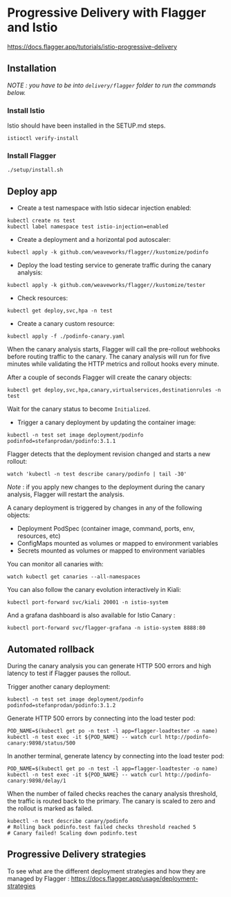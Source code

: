 # Progressive Delivery with Flagger and Istio

https://docs.flagger.app/tutorials/istio-progressive-delivery

## Installation

_NOTE : you have to be into `delivery/flagger` folder to run the commands below._

### Install Istio

Istio should have been installed in the SETUP.md steps.

```
istioctl verify-install
```

### Install Flagger

```
./setup/install.sh
```

## Deploy app

- Create a test namespace with Istio sidecar injection enabled:

```
kubectl create ns test
kubectl label namespace test istio-injection=enabled
```

- Create a deployment and a horizontal pod autoscaler:

```
kubectl apply -k github.com/weaveworks/flagger//kustomize/podinfo
```

- Deploy the load testing service to generate traffic during the canary analysis:

```
kubectl apply -k github.com/weaveworks/flagger//kustomize/tester
```

- Check resources:

```
kubectl get deploy,svc,hpa -n test
```

- Create a canary custom resource:

```
kubectl apply -f ./podinfo-canary.yaml
```

When the canary analysis starts, Flagger will call the pre-rollout webhooks before routing traffic to the canary.
The canary analysis will run for five minutes while validating the HTTP metrics and rollout hooks every minute.

After a couple of seconds Flagger will create the canary objects:

```
kubectl get deploy,svc,hpa,canary,virtualservices,destinationrules -n test
```

Wait for the canary status to become `Initialized`.

- Trigger a canary deployment by updating the container image:

```
kubectl -n test set image deployment/podinfo podinfod=stefanprodan/podinfo:3.1.1
```

Flagger detects that the deployment revision changed and starts a new rollout:

```
watch 'kubectl -n test describe canary/podinfo | tail -30'
```

_Note_ : if you apply new changes to the deployment during the canary analysis, Flagger will restart the analysis.

A canary deployment is triggered by changes in any of the following objects:
- Deployment PodSpec (container image, command, ports, env, resources, etc)
- ConfigMaps mounted as volumes or mapped to environment variables
- Secrets mounted as volumes or mapped to environment variables

You can monitor all canaries with:

```
watch kubectl get canaries --all-namespaces
```

You can also follow the canary evolution interactively in Kiali:

```
kubectl port-forward svc/kiali 20001 -n istio-system
```

And a grafana dashboard is also available for Istio Canary :

```
kubectl port-forward svc/flagger-grafana -n istio-system 8888:80
```

## Automated rollback

During the canary analysis you can generate HTTP 500 errors and high latency to test if Flagger pauses the rollout.

Trigger another canary deployment:

```
kubectl -n test set image deployment/podinfo podinfod=stefanprodan/podinfo:3.1.2
```

Generate HTTP 500 errors by connecting into the load tester pod:

```
POD_NAME=$(kubectl get po -n test -l app=flagger-loadtester -o name)
kubectl -n test exec -it ${POD_NAME} -- watch curl http://podinfo-canary:9898/status/500
```

In another terminal, generate latency by connecting into the load tester pod:

```
POD_NAME=$(kubectl get po -n test -l app=flagger-loadtester -o name)
kubectl -n test exec -it ${POD_NAME} -- watch curl http://podinfo-canary:9898/delay/1
```

When the number of failed checks reaches the canary analysis threshold, the traffic is routed back to the primary. 
The canary is scaled to zero and the rollout is marked as failed.

```
kubectl -n test describe canary/podinfo
# Rolling back podinfo.test failed checks threshold reached 5
# Canary failed! Scaling down podinfo.test
```

## Progressive Delivery strategies

To see what are the different deployment strategies and how they are managed by Flagger :
https://docs.flagger.app/usage/deployment-strategies